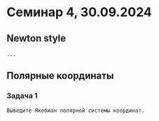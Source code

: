 # Семинар 4, 30.09.2024

## Newton style

```{prf:theorem}
...
```

## Полярные координаты


### Задача 1

```{prf:example}
Выведите Якобиан полярной системы координат.
```

```{prf:example}

```